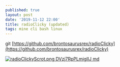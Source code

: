 ```yaml
---
published: true
layout: post
date: '2019-11-12 22:00'
title: radioClicky (updated)
tags: mine cli bash linux
---
```

git
[https://github.com/brontosaurusrex/radioClicky](https://github.com/brontosaurusrex/radioClicky)

[![radioClickyScrot.png DVzj7RpPLmigIIJ md](https://i.imgur.com/wDGGB5nl.png)](https://i.imgur.com/wDGGB5n.png)
